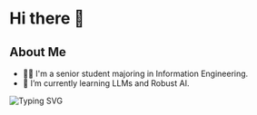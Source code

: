 # Hi there 👋
## About Me
- 👨‍🎓 I'm a senior student majoring in Information Engineering.
- 🌱 I’m currently learning LLMs and Robust AI.

![Typing SVG](https://readme-typing-svg.herokuapp.com?font=Fira+Code&pause=1000&width=435&lines=I+like+it%2C+and+I'm+good+at+it.)
<!--
**wind4110/wind4110** is a ✨ _special_ ✨ repository because its `README.md` (this file) appears on your GitHub profile.

Here are some ideas to get you started:

- 🔭 I’m currently working on ...
- 🌱 I’m currently learning ...
- 👯 I’m looking to collaborate on ...
- 🤔 I’m looking for help with ...
- 💬 Ask me about ...
- 📫 How to reach me: ...
- 😄 Pronouns: ...
- ⚡ Fun fact: ...
-->
